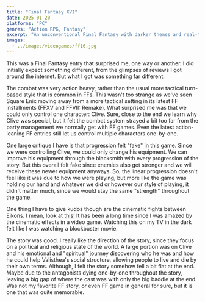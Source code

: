 ```yaml
---
title: "Final Fantasy XVI"
date: 2025-01-20
platforms: "PC"
genres: "Action RPG, Fantasy"
excerpt: "An unconventional Final Fantasy with darker themes and real-time action combat."
images:
  - ../images/videogames/ff16.jpg
---
```


This was a Final Fantasy entry that surprised me, one way or another.
I did initially expect something different, from the glimpses of reviews I got around the internet.
But what I got was something far different.

The combat was very action heavy, rather than the usual more tactical turn-based style that is common in FFs.
This wasn't too strange as we've seen Square Enix moving away from a more tactical setting in its latest FF installments
(FFXV and FFVII: Remake). What surprised me was that we could only control one character: Clive.
Sure, close to the end we learn why Clive was special, but it felt the combat system strayed a bit too far from the party management we normally
get with FF games. Even the latest action-leaning FF entries still let us control multiple characters one-by-one.

One large critique I have is that progression felt "fake" in this game. Since we were controlling Clive, we could only change
his equipment. We can improve his equipment through the blacksmith with every progression of the story. But this overall
felt fake since enemies also get stronger and we will receive these newer equipment anyways. So, the linear progression
doesn't feel like it was due to how we were playing, but more like the game was holding our hand and whatever we did or
however our style of playing, it didn't matter much, since we would stay the same "strength" throughout the game.

One thing I have to give kudos though are the cinematic fights between Eikons. I mean, look at [this!](https://www.youtube.com/watch?v=sTqivcrxNF4)
It has been a long time since I was amazed by the cinematic effects in a video game. Watching this on my TV in the dark
felt like I was watching a blockbuster movie.

The story was good. I really like the direction of the story, since they focus on a political and religious state of
 the world. A large portion was on Clive and his emotional and "spiritual" journey discovering who he was and how he could
help Valisthea's social structure, allowing people to live and die by their own terms.
 Although, I felt the story somehow fell a bit flat at the end. Maybe due to
the antagonists dying one-by-one throughout the story, leaving a big gap of where the cast was with only the big baddie at
the end. Was not my favorite FF story, or even FF game in general for sure, but it is one that was quite memorable.


